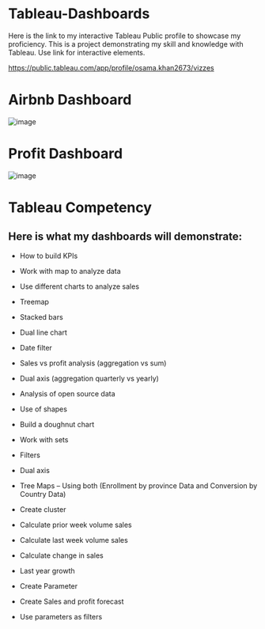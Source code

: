 
# Tableau-Dashboards

Here is the link to my interactive Tableau Public profile to showcase my proficiency. This is a project demonstrating my skill and knowledge with Tableau. Use link for interactive elements. 

https://public.tableau.com/app/profile/osama.khan2673/vizzes


# Airbnb Dashboard

![image](https://github.com/tookhan1/Tableau-Dashboards/assets/124211017/44da10b1-a155-42d3-bfec-259141f4bd33)

# Profit Dashboard

![image](https://github.com/tookhan1/Tableau-Dashboards/assets/124211017/438510b0-0c40-484f-9168-00e44a42129f)


# Tableau Competency
## Here is what my dashboards will demonstrate:

* How to build KPIs
* Work with map to analyze data
* Use different charts to analyze sales
* Treemap
* Stacked bars
* Dual line chart
* Date filter
* Sales vs profit analysis (aggregation vs sum)
* Dual axis (aggregation quarterly vs yearly)

* Analysis of open source data
* Use of shapes
* Build a doughnut chart
* Work with sets
* Filters
* Dual axis
* Tree Maps – Using both (Enrollment by province Data and Conversion by Country Data)

* Create cluster
* Calculate prior week volume sales
* Calculate last week volume sales
* Calculate change in sales
* Last year growth
* Create Parameter
* Create Sales and profit forecast
* Use parameters as filters
